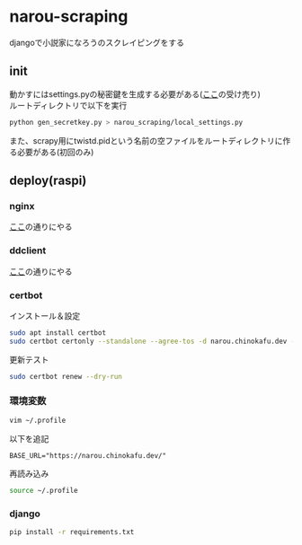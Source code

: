 # narou-scraping
djangoで小説家になろうのスクレイピングをする

## init
動かすにはsettings.pyの秘密鍵を生成する必要がある([ここ](https://qiita.com/haessal/items/abaef7ee4fdbd3b218f5)の受け売り)  
ルートディレクトリで以下を実行
```zsh
python gen_secretkey.py > narou_scraping/local_settings.py
```
また、scrapy用にtwistd.pidという名前の空ファイルをルートディレクトリに作る必要がある(初回のみ)

## deploy(raspi)
### nginx
[ここ](https://emc-craft.xyz/raspberrypi/nginx-inst03/)の通りにやる

### ddclient
[ここ](https://qiita.com/gorohash/items/8287738ffe47ab52a36f)の通りにやる

### certbot
インストール＆設定
```zsh
sudo apt install certbot
sudo certbot certonly --standalone --agree-tos -d narou.chinokafu.dev -d scrapy.chinokafu.dev
```
更新テスト
```zsh
sudo certbot renew --dry-run
```

### 環境変数
```zsh
vim ~/.profile
```
以下を追記
```~/.profile
BASE_URL="https://narou.chinokafu.dev/"
```
再読み込み
```zsh
source ~/.profile
```

### django
```zsh
pip install -r requirements.txt
```
